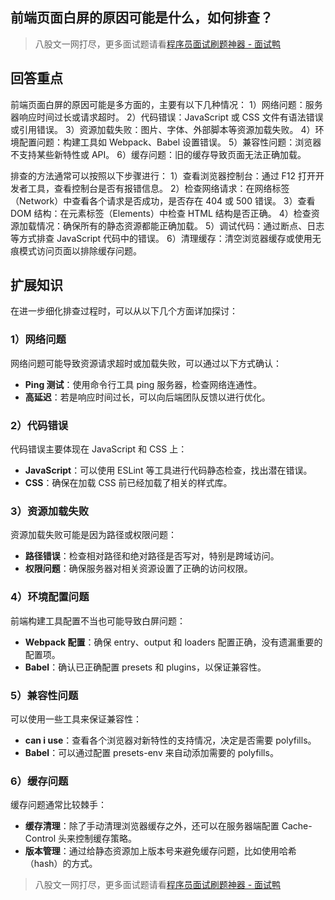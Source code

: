## 前端页面白屏的原因可能是什么，如何排查？
> 八股文一网打尽，更多面试题请看[程序员面试刷题神器 - 面试鸭](https://www.mianshiya.com/)

## 回答重点
前端页面白屏的原因可能是多方面的，主要有以下几种情况：
1）网络问题：服务器响应时间过长或请求超时。
2）代码错误：JavaScript 或 CSS 文件有语法错误或引用错误。
3）资源加载失败：图片、字体、外部脚本等资源加载失败。
4）环境配置问题：构建工具如 Webpack、Babel 设置错误。
5）兼容性问题：浏览器不支持某些新特性或 API。
6）缓存问题：旧的缓存导致页面无法正确加载。

排查的方法通常可以按照以下步骤进行：
1）查看浏览器控制台：通过 F12 打开开发者工具，查看控制台是否有报错信息。
2）检查网络请求：在网络标签（Network）中查看各个请求是否成功，是否存在 404 或 500 错误。
3）查看 DOM 结构：在元素标签（Elements）中检查 HTML 结构是否正确。
4）检查资源加载情况：确保所有的静态资源都能正确加载。
5）调试代码：通过断点、日志等方式排查 JavaScript 代码中的错误。
6）清理缓存：清空浏览器缓存或使用无痕模式访问页面以排除缓存问题。

## 扩展知识
在进一步细化排查过程时，可以从以下几个方面详加探讨：

### 1）网络问题
网络问题可能导致资源请求超时或加载失败，可以通过以下方式确认：
- **Ping 测试**：使用命令行工具 ping 服务器，检查网络连通性。
- **高延迟**：若是响应时间过长，可以向后端团队反馈以进行优化。

### 2）代码错误
代码错误主要体现在 JavaScript 和 CSS 上：
- **JavaScript**：可以使用 ESLint 等工具进行代码静态检查，找出潜在错误。
- **CSS**：确保在加载 CSS 前已经加载了相关的样式库。

### 3）资源加载失败
资源加载失败可能是因为路径或权限问题：
- **路径错误**：检查相对路径和绝对路径是否写对，特别是跨域访问。
- **权限问题**：确保服务器对相关资源设置了正确的访问权限。

### 4）环境配置问题
前端构建工具配置不当也可能导致白屏问题：
- **Webpack 配置**：确保 entry、output 和 loaders 配置正确，没有遗漏重要的配置项。
- **Babel**：确认已正确配置 presets 和 plugins，以保证兼容性。

### 5）兼容性问题
可以使用一些工具来保证兼容性：
- **can i use**：查看各个浏览器对新特性的支持情况，决定是否需要 polyfills。
- **Babel**：可以通过配置 presets-env 来自动添加需要的 polyfills。

### 6）缓存问题
缓存问题通常比较棘手：
- **缓存清理**：除了手动清理浏览器缓存之外，还可以在服务器端配置 Cache-Control 头来控制缓存策略。
- **版本管理**：通过给静态资源加上版本号来避免缓存问题，比如使用哈希（hash）的方式。



> 八股文一网打尽，更多面试题请看[程序员面试刷题神器 - 面试鸭](https://www.mianshiya.com/)